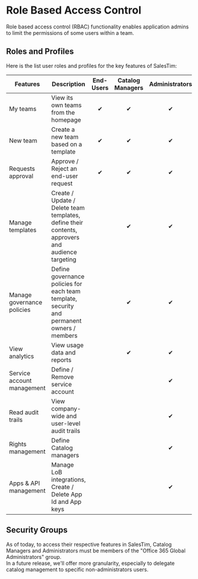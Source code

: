 # Role Based Access Control

<Classification label="public" />

Role based access control (RBAC) functionality enables application admins to limit the permissions of some users within a team.

## Roles and Profiles
Here is the list user roles and profiles for the key features of SalesTim:

| Features | Description | End-Users | Catalog Managers | Administrators |
|----------|-------------|:---------:|:----------------:|:--------------:|
| My teams | View its own teams from the homepage | ✔ | ✔ | ✔ |
| New team | Create a new team based on a template | ✔ | ✔ | ✔ |
| Requests approval | Approve / Reject an end-user request | ✔ | ✔ | ✔ |
| Manage templates | Create / Update / Delete team templates, define their contents, approvers and audience targeting | | ✔ | ✔ |
| Manage governance policies | Define governance policies for each team template, security and permanent owners / members | | ✔ | ✔ |
| View analytics | View usage data and reports | | ✔ | ✔ |
| Service account management | Define / Remove service account | | | ✔ |
| Read audit trails | View company-wide and user-level audit trails | | | ✔ |
| Rights management | Define Catalog managers | | | ✔ |
| Apps & API management | Manage LoB integrations, Create / Delete App Id and App keys | | | ✔ |

## Security Groups

As of today, to access their respective features in SalesTim, Catalog Managers and Administrators must be members of the "Office 365 Global Administrators" group.  
In a future release, we'll offer more granularity, especially to delegate catalog management to specific non-administrators users.
